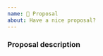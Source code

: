 ```yaml
---
name: 🤔 Proposal
about: Have a nice proposal?
---
```


### Proposal description

<!-- Describe the proposal you want here. -->

